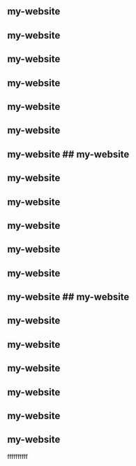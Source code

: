 ## my-website 
## my-website 
## my-website 
## my-website 
## my-website 
## my-website 
## my-website ## my-website 
## my-website 
## my-website 
## my-website 
## my-website 
## my-website 
## my-website ## my-website 
## my-website 
## my-website 
## my-website 
## my-website 
## my-website 
## my-website 
ffffffffff
